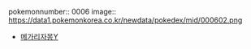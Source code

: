 pokemonnumber:: 0006
image:: https://data1.pokemonkorea.co.kr/newdata/pokedex/mid/000602.png

- [메가리자몽Y]([[포켓몬스터/메가리자몽Y]])